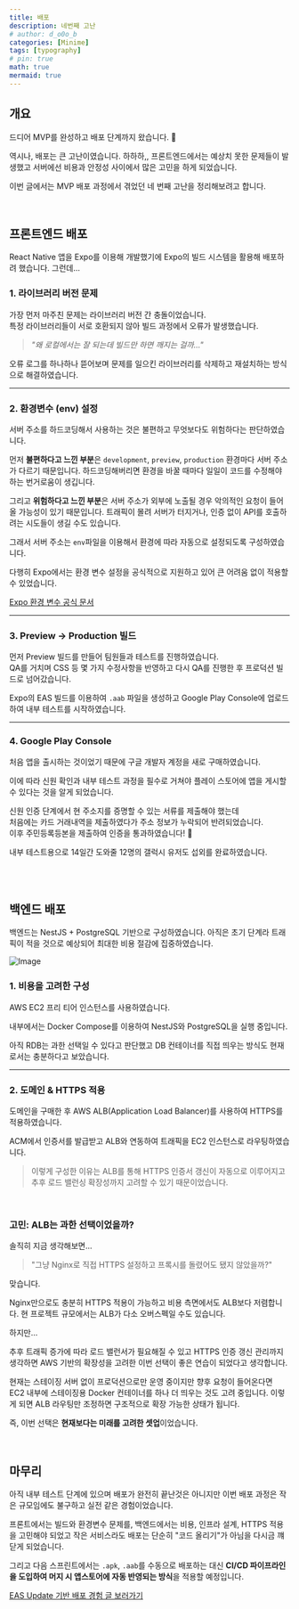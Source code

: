 ```yaml
---
title: 배포
description: 네번째 고난
# author: d_o0o_b
categories: [Minime]
tags: [typography]
# pin: true
math: true
mermaid: true
---
```


## 개요

드디어 MVP를 완성하고 배포 단계까지 왔습니다. 🥳

역시나, 배포는 큰 고난이였습니다. 하하하,, 프론트엔드에서는 예상치 못한 문제들이 발생했고 서버에선 비용과 안정성 사이에서 많은 고민을 하게 되었습니다.

이번 글에서는 MVP 배포 과정에서 겪었던 네 번째 고난을 정리해보려고 합니다.

<br/>


## 프론트엔드 배포

React Native 앱을 Expo를 이용해 개발했기에 Expo의 빌드 시스템을 활용해 배포하려 했습니다. 그런데...


### 1. 라이브러리 버전 문제

가장 먼저 마주친 문제는 라이브러리 버전 간 충돌이었습니다.  
특정 라이브러리들이 서로 호환되지 않아 빌드 과정에서 오류가 발생했습니다.

> *"왜 로컬에서는 잘 되는데 빌드만 하면 깨지는 걸까..."*

오류 로그를 하나하나 뜯어보며 문제를 일으킨 라이브러리를 삭제하고 재설치하는 방식으로 해결하였습니다.  

---

### 2. 환경변수 (env) 설정

서버 주소를 하드코딩해서 사용하는 것은 불편하고 무엇보다도 위험하다는 판단하였습니다.

먼저 **불편하다고 느낀 부분**은 `development`, `preview`, `production` 환경마다 서버 주소가 다르기 때문입니다.
하드코딩해버리면 환경을 바꿀 때마다 일일이 코드를 수정해야 하는 번거로움이 생깁니다.

그리고 **위험하다고 느낀 부분**은 서버 주소가 외부에 노출될 경우 악의적인 요청이 들어올 가능성이 있기 때문입니다.
트래픽이 몰려 서버가 터지거나, 인증 없이 API를 호출하려는 시도들이 생길 수도 있습니다.

그래서 서버 주소는 `env`파일을 이용해서 환경에 따라 자동으로 설정되도록 구성하였습니다.

다행히 Expo에서는 환경 변수 설정을 공식적으로 지원하고 있어 큰 어려움 없이 적용할 수 있었습니다.

[Expo 환경 변수 공식 문서](https://docs.expo.dev/guides/environment-variables/)

---

### 3. Preview → Production 빌드
먼저 Preview 빌드를 만들어 팀원들과 테스트를 진행하였습니다.  
QA를 거치며 CSS 등 몇 가지 수정사항을 반영하고 다시 QA를 진행한 후 프로덕션 빌드로 넘어갔습니다.

Expo의 EAS 빌드를 이용하여 `.aab` 파일을 생성하고 Google Play Console에 업로드하여 내부 테스트를 시작하였습니다.

---

### 4. Google Play Console
처음 앱을 출시하는 것이었기 때문에 구글 개발자 계정을 새로 구매하였습니다.  

이에 따라 신원 확인과 내부 테스트 과정을 필수로 거쳐야 플레이 스토어에 앱을 게시할 수 있다는 것을 알게 되었습니다.

신원 인증 단계에서 현 주소지를 증명할 수 있는 서류를 제출해야 했는데  
처음에는 카드 거래내역을 제출하였다가 주소 정보가 누락되어 반려되었습니다.  
이후 주민등록등본을 제출하여 인증을 통과하였습니다! 🥹

내부 테스트용으로 14일간 도와줄 12명의 갤럭시 유저도 섭외를 완료하였습니다.


<br/>
<br/>

## 백엔드 배포
백엔드는 NestJS + PostgreSQL 기반으로 구성하였습니다.
아직은 초기 단계라 트래픽이 적을 것으로 예상되어 최대한 비용 절감에 집중하였습니다.

![Image](https://github.com/user-attachments/assets/10602fea-9e5e-41bc-a59c-2fa9158cc5a6?raw=true)


### 1. 비용을 고려한 구성
AWS EC2 프리 티어 인스턴스를 사용하였습니다.

내부에서는 Docker Compose를 이용하여 NestJS와 PostgreSQL을 실행 중입니다.

아직 RDB는 과한 선택일 수 있다고 판단했고 DB 컨테이너를 직접 띄우는 방식도 현재로서는 충분하다고 보았습니다.

---

### 2. 도메인 & HTTPS 적용
도메인을 구매한 후 AWS ALB(Application Load Balancer)를 사용하여 HTTPS를 적용하였습니다.

ACM에서 인증서를 발급받고 ALB와 연동하여 트래픽을 EC2 인스턴스로 라우팅하였습니다.

> 이렇게 구성한 이유는 ALB를 통해 HTTPS 인증서 갱신이 자동으로 이루어지고 추후 로드 밸런싱 확장성까지 고려할 수 있기 때문이었습니다.

<br/>

### 고민: ALB는 과한 선택이었을까?
솔직히 지금 생각해보면...

> "그냥 Nginx로 직접 HTTPS 설정하고 프록시를 돌렸어도 됐지 않았을까?"

맞습니다.

Nginx만으로도 충분히 HTTPS 적용이 가능하고 비용 측면에서도 ALB보다 저렴합니다.
현 프로젝트 규모에서는 ALB가 다소 오버스펙일 수도 있습니다.

하지만...

추후 트래픽 증가에 따라 로드 밸런서가 필요해질 수 있고 HTTPS 인증 갱신 관리까지 생각하면 AWS 기반의 확장성을 고려한 이번 선택이 좋은 연습이 되었다고 생각합니다.  

현재는 스테이징 서버 없이 프로덕션으로만 운영 중이지만 향후 요청이 들어온다면 EC2 내부에 스테이징용 Docker 컨테이너를 하나 더 띄우는 것도 고려 중입니다. 
이렇게 되면 ALB 라우팅만 조정하면 구조적으로 확장 가능한 상태가 됩니다.

즉, 이번 선택은 **현재보다는 미래를 고려한 셋업**이었습니다.

<br/>

## 마무리
아직 내부 테스트 단계에 있으며 배포가 완전히 끝난것은 아니지만 이번 배포 과정은 작은 규모임에도 불구하고 실전 같은 경험이었습니다.

프론트에서는 빌드와 환경변수 문제를, 백엔드에서는 비용, 인프라 설계, HTTPS 적용을 고민해야 되었고 작은 서비스라도 배포는 단순히 "코드 올리기"가 아님을 다시금 꺠닫게 되었습니다.

<!-- 초기 MVP인 만큼 최대한 간단한 구조로 진행하였지만 앞으로 더 나아갈 수 있도록 조금씩 개선해나가야겠다는 다짐을 했습니다. -->

그리고 다음 스프린트에서는 `.apk`, `.aab`를 수동으로 배포하는 대신 **CI/CD 파이프라인을 도입하여 머지 시 앱스토어에 자동 반영되는 방식**을 적용할 예정입니다.


[EAS Update 기반 배포 경험 글 보러가기](https://d-o0o-b11.github.io/posts/eas-update/)